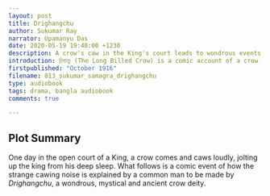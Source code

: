 ```yaml
---
layout: post
title: Drighangchu
author: Sukumar Ray
narrator: Upamanyu Das
date: 2020-05-19 19:40:00 +1230
description: A crow's caw in the King's court leads to wondrous events.
introduction: দ্রিঘাংচু (The Long Billed Crow) is a comic account of a crow cawing in the king's open court, and the events that follow.
firstpublished: "October 1916"
filename: 013_sukumar_samagra_drighangchu
type: audiobook
tags: drama, bangla audiobook
comments: true

---
```

Plot Summary
------------

One day in the open court of a King, a crow comes and caws loudly, jolting up the king from his deep sleep. What follows is a comic event of how the strange cawing noise is explained by a common man to be made by *Drighangchu*, a wondrous, mystical and ancient crow deity. 

[jekyll]:      http://jekyllrb.com
[jekyll-gh]:   https://github.com/jekyll/jekyll
[jekyll-help]: https://github.com/jekyll/jekyll-help

